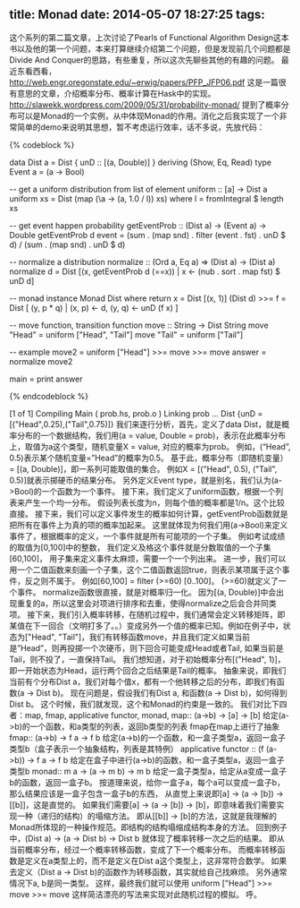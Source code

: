 title: Monad
date: 2014-05-07 18:27:25
tags:
---
这个系列的第二篇文章，上次讨论了Pearls of Functional Algorithm Design这本书以及他的第一个问题，本来打算继续介绍第二个问题，但是发现前几个问题都是Divide And Conquer的思路，有些重复，所以这次先聊些其他的有趣的问题。
最近东看西看，http://web.engr.oregonstate.edu/~erwig/papers/PFP_JFP06.pdf 这是一篇很有意思的文章，介绍概率分布、概率计算在Hask中的实现。 http://slawekk.wordpress.com/2009/05/31/probability-monad/ 提到了概率分布可以是Monad的一个实例，从中体现Monad的作用。消化之后我实现了一个非常简单的demo来说明其思想，暂不考虑运行效率，话不多说，先放代码：

{% codeblock %}

data Dist a = Dist { unD :: [(a, Double)] } deriving (Show, Eq, Read)
type Event a = (a -> Bool)

-- get a uniform distribution from list of element
uniform :: [a] -> Dist a
uniform xs = Dist (map (\a -> (a, 1.0 / l)) xs) where
    l = fromIntegral $ length xs

-- get event happen probability
getEventProb :: (Dist a) -> (Event a) -> Double
getEventProb d event = (sum . (map snd) . filter (event . fst) . unD $ d) / 
    (sum . (map snd) . unD $ d)

-- normalize a distribution
normalize :: (Ord a, Eq a) => (Dist a) -> (Dist a)
normalize d = Dist [(x, getEventProb d (==x)) | x <- (nub . sort . map fst) $ unD d]

-- monad
instance Monad Dist where
    return x = Dist [(x, 1)]
    (Dist d) >>= f = Dist [ (y, p * q) | (x, p) <- d, (y, q) <- unD (f x) ]

-- move function, transition function
move :: String -> Dist String
move "Head" = uniform ["Head", "Tail"]
move "Tail" = uniform ["Tail"]

-- example
move2 = uniform ["Head"] >>= move >>= move
answer = normalize move2

main = print answer

{% endcodeblock %}
 
[1 of 1] Compiling Main             ( prob.hs, prob.o )
Linking prob ...
Dist {unD = [("Head",0.25),("Tail",0.75)]}
我们来逐行分析，首先，定义了data Dist，就是概率分布的一个数据结构，我们用(a = value, Double = prob)，表示在此概率分布上，取值为a这个类型，随机变量X = value, 对应的概率为prob。 例如，(“Head”, 0.5)表示某个随机变量=”Head”的概率为0.5。 基于此，概率分布（即随机变量）= [(a, Double)]，即一系列可能取值的集合。 例如X = [("Head", 0.5), ("Tail", 0.5)]就表示掷硬币的结果分布。
另外定义Event type，就是别名，我们认为(a->Bool)的一个函数为一个事件。
接下来，我们定义了uniform函数，根据一个列表来产生一个均一分布。 假设列表长度为n，则每个值的概率都是1/n。这个比较直接。
接下来，我们可以定义事件发生的概率如何计算，getEventProb函数就是把所有在事件上为真的项的概率加起来。 这里就体现为何我们用(a->Bool)来定义事件了，根据概率的定义，一个事件就是所有可能项的一个子集。 例如考试成绩的取值为[0,100]中的整数， 我们定义及格这个事件就是分数取值的一个子集[60,100]， 用子集来定义事件太麻烦，需要一个一个列出来。 进一步，我们可以用一个二值函数来刻画一个子集，这个二值函数返回true，则表示某项属于这个事件，反之则不属于。
例如[60,100] = filter (>=60) [0..100]。 (>=60)就定义了一个事件。
normalize函数很直接，就是对概率归一化。 因为[(a, Double)]中会出现重复的a，所以这里会对项进行排序和去重，使得normalize之后会合并同类项。
接下来，我们引入概率转移，在随机过程中，我们通常会定义转移矩阵，即某值在下一回合（文明打多了。。）变成另外一个值的概率已知。例如在例子中，状态为["Head", "Tail"]，我们有转移函数move，并且我们定义如果当前是”Head”，则再投掷一个次硬币，则下回合可能变成Head或者Tail, 如果当前是Tail，则不投了，一直保持Tail。 我们想知道，对于初始概率分布[("Head", 1)]，即一开始状态为Head，运行两个回合之后结果是Tail的概率。
抽象来说，即我们当前有个分布Dist a，我们对每个值x，都有一个他转移之后的分布，即我们有函数(a -> Dist b)。 现在问题是，假设我们有Dist a, 和函数(a -> Dist b)，如何得到 Dist b。
这个时候，我们就发现，这个和Monad的约束是一致的。
我们对比下四者：map, fmap, applicative functor, monad,
map:: (a->b) -> [a] -> [b]
给定(a->b)的一个函数，和a类型的列表，返回b类型的列表
fmap在map上进行了抽象
fmap:: (a->b) -> f a -> f b
给定(a->b)的一个函数，和一盒子类型a，返回一盒子类型b（盒子表示一个抽象结构，列表是其特例）
applicative functor :: (f (a->b)) -> f a -> f b
给定在盒子中进行(a->b)的函数，和一盒子类型a，返回一盒子类型b
monad:: m a -> (a -> m b) -> m b
给定一盒子类型a，给定从a变成一盒子b的函数，返回一盒子b。
按道理来说，给你一盒子a，每个a可以变成一盒子b，那么结果应该是一盒子包含一盒子b的东西，
从直觉上来说即[a] -> (a -> [b]) -> [[b]]，这是直觉的。
如果我们需要[a] -> (a -> [b]) -> [b]，即意味着我们需要实现一种（递归的结构）的塌缩方法。
即从[[b]] -> [b]的方法，这就是我理解的Monad所体现的一种操作规范。即结构的结构塌缩成结构本身的方法。
回到例子中，(Dist a) -> (a -> Dist b) -> Dist b 就体现了概率转移一次之后的结果。 即从当前概率分布，经过一个概率转移函数，变成了下一个概率分布。 而概率转移函数是定义在a类型上的，而不是定义在Dist a这个类型上，这非常符合数学。 如果去定义（Dist a -> Dist b)的函数作为转移函数，其实就给自己找麻烦。
另外通常情况下a, b是同一类型。
这样，最终我们就可以使用 uniform ["Head"] >>= move >>= move 这样简洁漂亮的写法来实现对此随机过程的模拟。
呼。